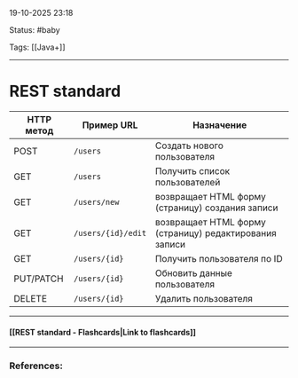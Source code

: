 
19-10-2025 23:18

Status: #baby

Tags: [[Java+]]

---
# REST standard

| HTTP метод | Пример URL         | Назначение                                             |
| ---------- | ------------------ | ------------------------------------------------------ |
| POST       | `/users`           | Создать нового пользователя                            |
| GET        | `/users`           | Получить список пользователей                          |
| GET        | `/users/new`       | возвращает HTML форму (страницу)  создания записи      |
| GET        | `/users/{id}/edit` | возвращает HTML форму (страницу) редактирования записи |
| GET        | `/users/{id}`      | Получить пользователя по ID                            |
| PUT/PATCH  | `/users/{id}`      | Обновить данные пользователя                           |
| DELETE     | `/users/{id}`      | Удалить пользователя                                   |




----
#### [[REST standard - Flashcards|Link to flashcards]]



---
### References:

